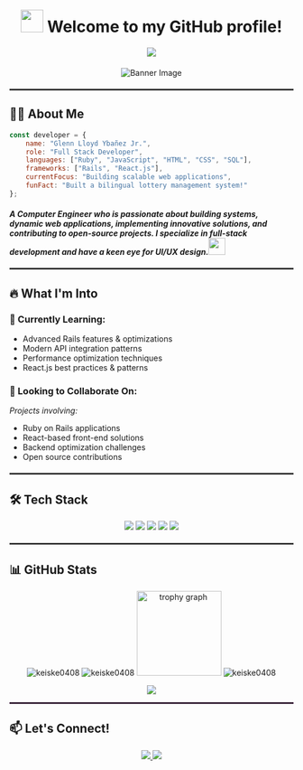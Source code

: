 <h1 align="center" style="margin-top: 20px; margin-bottom: 20px;">
  <img src="https://media.giphy.com/media/hvRJCLFzcasrR4ia7z/giphy.gif" width="40">
  Welcome to my GitHub profile!
</h1>
<p align="center" style="margin-bottom: 20px;">
  <img src="https://readme-typing-svg.herokuapp.com/?lines=Full-stack+Developer;Web+Development+Enthusiast;Open+Source+Contributor;Always+learning+new+things&font=Fira%20Code&center=true&width=440&height=45&color=097969&vCenter=true&size=22">
</p>
<p align="center" style="margin-bottom: 20px;">
  <img src="https://media1.giphy.com/media/v1.Y2lkPTc5MGI3NjExeHN4MWY2NGQxMTh1aDN5Njcza3FxeXk1ZXI3ajl5c3F6djF6ZnRyeSZlcD12MV9pbnRlcm5hbF9naWZfYnlfaWQmY3Q9Zw/bJ4TVNYNUympPgcpem/giphy.gif" alt="Banner Image" style="width: auto; height: auto;">
</p>

<hr style="border: 1px solid #444; margin: 20px 0;">

## 👨‍💻 About Me  

```javascript
const developer = {
    name: "Glenn Lloyd Ybañez Jr.",
    role: "Full Stack Developer",
    languages: ["Ruby", "JavaScript", "HTML", "CSS", "SQL"],
    frameworks: ["Rails", "React.js"],
    currentFocus: "Building scalable web applications",
    funFact: "Built a bilingual lottery management system!"
};
```

#### *A Computer Engineer who is passionate about building systems, dynamic web applications, implementing innovative solutions, and contributing to open-source projects. I specialize in full-stack development and have a keen eye for UI/UX design.<img src="https://media.giphy.com/media/WUlplcMpOCEmTGBtBW/giphy.gif" width="30">*

<hr style="border: 1px solid #444; margin: 20px 0;">

## 🔥 What I'm Into

### 🌱 Currently Learning:

* Advanced Rails features & optimizations
* Modern API integration patterns
* Performance optimization techniques
* React.js best practices & patterns


### 💞️ Looking to Collaborate On:
*Projects involving:*
* Ruby on Rails applications
* React-based front-end solutions
* Backend optimization challenges
* Open source contributions

<hr style="border: 1px solid #444; margin: 20px 0;">

## 🛠️ Tech Stack
<p align="center">
  <img src="https://img.shields.io/badge/Ruby-CC342D?style=for-the-badge&logo=ruby&logoColor=white">
  <img src="https://img.shields.io/badge/Ruby_on_Rails-CC0000?style=for-the-badge&logo=ruby-on-rails&logoColor=white">
  <img src="https://img.shields.io/badge/React-20232A?style=for-the-badge&logo=react&logoColor=61DAFB">
  <img src="https://img.shields.io/badge/JavaScript-F7DF1E?style=for-the-badge&logo=javascript&logoColor=black">
  <img src="https://img.shields.io/badge/PostgreSQL-316192?style=for-the-badge&logo=postgresql&logoColor=white">
</p>


<hr style="border: 1px solid #444; margin: 20px 0;">

## 📊 GitHub Stats
<p align="center">
   <img src="https://github-readme-streak-stats.herokuapp.com/?user=keiske0408&theme=dark" alt="keiske0408" />
  <img src="https://github-readme-stats.vercel.app/api?username=keiske0408&show_icons=true&theme=radical" alt="keiske0408">
   <img src="https://github-profile-trophy.vercel.app?username=keiske0408&theme=radical&column=-1&row=1&margin-w=8&margin-h=8&no-bg=false&no-frame=false&order=4" height="150" alt="trophy graph" />
  <img src="https://github-readme-stats.vercel.app/api/top-langs?username=keiske0408&show_icons=true&locale=en&layout=compact&theme=radical" alt="keiske0408" />
</p>

<p align="center">
 
   <img src="https://komarev.com/ghpvc/?username=keiske0408&color=blueviolet&style=flat-square">
</p>

<hr style="border: 1px solid #424; margin: 10px 0;">

## 📫 Let's Connect!
<p align="center">
  <a href="https://linkedin.com/in/glgyj">
    <img src="https://img.shields.io/badge/LinkedIn-0077B5?style=for-the-badge&logo=linkedin&logoColor=white">
  </a>
  <a href="mailto:glennlloydybanezjr@gmail.com">
    <img src="https://img.shields.io/badge/Email-D14836?style=for-the-badge&logo=gmail&logoColor=white">
  </a>
</p>







 





